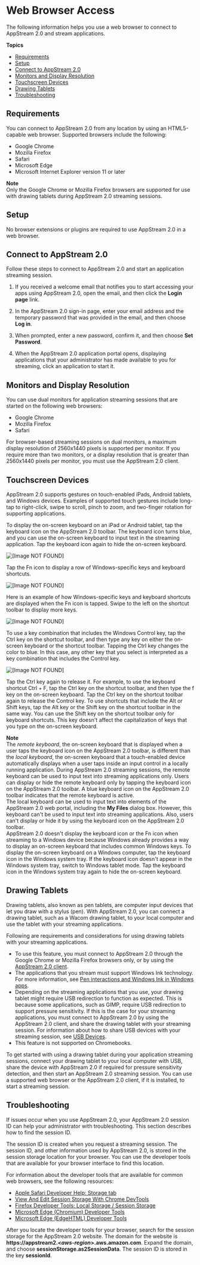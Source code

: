 # Web Browser Access<a name="web-browser-user"></a>

The following information helps you use a web browser to connect to AppStream 2\.0 and stream applications\.

**Topics**
+ [Requirements](#web-browser-requirements-user)
+ [Setup](#web-browser-setup-user)
+ [Connect to AppStream 2\.0](#web-browser-start-streaming-session-user)
+ [Monitors and Display Resolution](#web-browser-monitors-display-resolution-user)
+ [Touchscreen Devices](#web-browser-using-touchscreen-devices-user)
+ [Drawing Tablets](#web-browser-drawing-tablets-user)
+ [Troubleshooting](#web-browser-troubleshooting-user)

## Requirements<a name="web-browser-requirements-user"></a>

You can connect to AppStream 2\.0 from any location by using an HTML5\-capable web browser\. Supported browsers include the following:
+ Google Chrome
+ Mozilla Firefox
+ Safari
+ Microsoft Edge
+ Microsoft Internet Explorer version 11 or later

**Note**  
Only the Google Chrome or Mozilla Firefox browsers are supported for use with drawing tablets during AppStream 2\.0 streaming sessions\.

## Setup<a name="web-browser-setup-user"></a>

No browser extensions or plugins are required to use AppStream 2\.0 in a web browser\. 

## Connect to AppStream 2\.0<a name="web-browser-start-streaming-session-user"></a>

Follow these steps to connect to AppStream 2\.0 and start an application streaming session\.

1. If you received a welcome email that notifies you to start accessing your apps using AppStream 2\.0, open the email, and then click the **Login page** link\.

1. In the AppStream 2\.0 sign\-in page, enter your email address and the temporary password that was provided in the email, and then choose **Log in**\.

1. When prompted, enter a new password, confirm it, and then choose **Set Password**\.

1. When the AppStream 2\.0 application portal opens, displaying applications that your administrator has made available to you for streaming, click an application to start it\.

## Monitors and Display Resolution<a name="web-browser-monitors-display-resolution-user"></a>

You can use dual monitors for application streaming sessions that are started on the following web browsers:
+ Google Chrome
+ Mozilla Firefox
+ Safari

For browser\-based streaming sessions on dual monitors, a maximum display resolution of 2560x1440 pixels is supported per monitor\. If you require more than two monitors, or a display resolution that is greater than 2560x1440 pixels per monitor, you must use the AppStream 2\.0 client\.

## Touchscreen Devices<a name="web-browser-using-touchscreen-devices-user"></a>

AppStream 2\.0 supports gestures on touch\-enabled iPads, Android tablets, and Windows devices\. Examples of supported touch gestures include long\-tap to right\-click, swipe to scroll, pinch to zoom, and two\-finger rotation for supporting applications\.

To display the on\-screen keyboard on an iPad or Android tablet, tap the keyboard icon on the AppStream 2\.0 toolbar\. The keyboard icon turns blue, and you can use the on\-screen keyboard to input text in the streaming application\. Tap the keyboard icon again to hide the on\-screen keyboard\.

![\[Image NOT FOUND\]](http://docs.aws.amazon.com/appstream2/latest/developerguide/images/CircleKeyboardIconBorder.PNG)

Tap the Fn icon to display a row of Windows\-specific keys and keyboard shortcuts\.

![\[Image NOT FOUND\]](http://docs.aws.amazon.com/appstream2/latest/developerguide/images/CircleFnIconBorder.PNG)

Here is an example of how Windows\-specific keys and keyboard shortcuts are displayed when the Fn icon is tapped\. Swipe to the left on the shortcut toolbar to display more keys\.

![\[Image NOT FOUND\]](http://docs.aws.amazon.com/appstream2/latest/developerguide/images/ShortcutRowBorder.PNG)

To use a key combination that includes the Windows Control key, tap the Ctrl key on the shortcut toolbar, and then type any key on either the on\-screen keyboard or the shortcut toolbar\. Tapping the Ctrl key changes the color to blue\. In this case, any other key that you select is interpreted as a key combination that includes the Control key\. 

![\[Image NOT FOUND\]](http://docs.aws.amazon.com/appstream2/latest/developerguide/images/ShortcutRowControlKeyHighlightedBorder.PNG)

Tap the Ctrl key again to release it\. For example, to use the keyboard shortcut Ctrl \+ F, tap the Ctrl key on the shortcut toolbar, and then type the f key on the on\-screen keyboard\. Tap the Ctrl key on the shortcut toolbar again to release the Control key\. To use shortcuts that include the Alt or Shift keys, tap the Alt key or the Shift key on the shortcut toolbar in the same way\. You can use the Shift key on the shortcut toolbar only for keyboard shortcuts\. This key doesn't affect the capitalization of keys that you type on the on\-screen keyboard\.

**Note**  
The *remote keyboard*, the on\-screen keyboard that is displayed when a user taps the keyboard icon on the AppStream 2\.0 toolbar, is different than the *local keyboard*, the on\-screen keyboard that a touch\-enabled device automatically displays when a user taps inside an input control in a locally running application\. During AppStream 2\.0 streaming sessions, the remote keyboard can be used to input text into streaming applications only\. Users can display or hide the remote keyboard only by tapping the keyboard icon on the AppStream 2\.0 toolbar\. A blue keyboard icon on the AppStream 2\.0 toolbar indicates that the remote keyboard is active\.  
The local keyboard can be used to input text into elements of the AppStream 2\.0 web portal, including the **My Files** dialog box\. However, this keyboard can't be used to input text into streaming applications\. Also, users can't display or hide it by using the keyboard icon on the AppStream 2\.0 toolbar\.  
AppStream 2\.0 doesn't display the keyboard icon or the Fn icon when streaming to a Windows device because Windows already provides a way to display an on\-screen keyboard that includes common Windows keys\. To display the on\-screen keyboard on a Windows computer, tap the keyboard icon in the Windows system tray\. If the keyboard icon doesn't appear in the Windows system tray, switch to Windows tablet mode\. Tap the keyboard icon in the Windows system tray again to hide the on\-screen keyboard\.

## Drawing Tablets<a name="web-browser-drawing-tablets-user"></a>

Drawing tablets, also known as pen tablets, are computer input devices that let you draw with a stylus \(pen\)\. With AppStream 2\.0, you can connect a drawing tablet, such as a Wacom drawing tablet, to your local computer and use the tablet with your streaming applications\. 

Following are requirements and considerations for using drawing tablets with your streaming applications\.
+ To use this feature, you must connect to AppStream 2\.0 through the Google Chrome or Mozilla Firefox browsers only, or by using the [AppStream 2\.0 client](client-application-windows-user.md)\.
+ The applications that you stream must support Windows Ink technology\. For more information, see [Pen interactions and Windows Ink in Windows apps](https://docs.microsoft.com/en-us/windows/uwp/design/input/pen-and-stylus-interactions)\.
+ Depending on the streaming applications that you use, your drawing tablet might require USB redirection to function as expected\. This is because some applications, such as GIMP, require USB redirection to support pressure sensitivity\. If this is the case for your streaming applications, you must connect to AppStream 2\.0 by using the AppStream 2\.0 client, and share the drawing tablet with your streaming session\. For information about how to share USB devices with your streaming session, see [USB Devices](client-application-windows-user.md#client-application-share-usb-devices-with-session-user)\.
+ This feature is not supported on Chromebooks\.

To get started with using a drawing tablet during your application streaming sessions, connect your drawing tablet to your local computer with USB, share the device with AppStream 2\.0 if required for pressure sensitivity detection, and then start an AppStream 2\.0 streaming session\. You can use a supported web browser or the AppStream 2\.0 client, if it is installed, to start a streaming session\.

## Troubleshooting<a name="web-browser-troubleshooting-user"></a>

If issues occur when you use AppStream 2\.0, your AppStream 2\.0 session ID can help your administrator with troubleshooting\. This section describes how to find the session ID\. 

The session ID is created when you request a streaming session\. The session ID, and other information used by AppStream 2\.0, is stored in the session storage location for your browser\. You can use the developer tools that are available for your browser interface to find this location\.

For information about the developer tools that are available for common web browsers, see the following resources:
+ [Apple Safari Developer Help: Storage tab](https://support.apple.com/guide/safari-developer/storage-tab-dev43453fff5/mac)
+ [View And Edit Session Storage With Chrome DevTools](https://developers.google.com/web/tools/chrome-devtools/storage/sessionstorage)
+ [Firefox Developer Tools: Local Storage / Session Storage](https://developer.mozilla.org/en-US/docs/Tools/Storage_Inspector/Local_Storage_Session_Storage)
+ [Microsoft Edge \(Chromium\) Developer Tools](https://docs.microsoft.com/en-us/microsoft-edge/devtools-guide-chromium)
+ [Microsoft Edge \(EdgeHTML\) Developer Tools](https://docs.microsoft.com/en-us/microsoft-edge/devtools-guide)

After you locate the developer tools for your browser, search for the session storage for the AppStream 2\.0 website\. The domain for the website is **https://appstream2\.<*aws\-region*>\.aws\.amazon\.com**\. Expand the domain, and choose **sessionStorage\.as2SessionData**\. The session ID is stored in the key **sessionId**\.